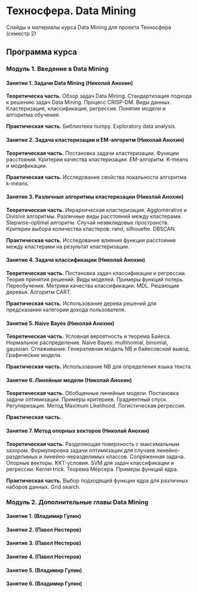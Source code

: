 Техносфера. Data Mining 
========

Слайды и материалы курса Data Mining для проекта Техносфера (семестр 2)

## Программа курса

### Модуль 1. Введение в Data Mining

#### Занятие 1. Задачи Data Mining (Николай Анохин)

**Теоретическа часть.** Обзор задач Data Mining. Стандартизация подхода к решению задач Data Mining. Процесс CRISP-DM. Виды данных. Кластеризация, классификация, регрессия. Понятие модели и алгоритма обучения.

**Практическая часть.** Библиотека numpy. Exploratory data analysis.

#### Занятие 2. Задача кластеризации и EM-алгоритм (Николай Анохин)

**Теоретическая часть.** Постановка задачи кластеризации. Функции расстояния. Критерии качества кластеризации. EM-алгоритм. K-means и модификации.

**Практическая часть.** Исследование свойства локальности алгоритма k-means. 

#### Занятие 3. Различные алгоритмы кластеризации (Николай Анохин)

**Теоретическая часть.** Иерархическая кластеризация. Agglomerative и Divisive алгоритмы. Различные виды расстояний между кластерами. Stepwise-optimal алгоритм. Случай неэвклидовых пространств. Критерии выбора количества кластеров: rand, silhouette. DBSCAN.

**Практическая часть.** Исследование влияния функции расстояния между кластерами на результат кластеризации.

#### Занятие 4. Задача классификации (Николай Анохин)

**Теоретическая часть.** Постановка задач классификации и регрессии. Теория принятия решений. Виды моделей. Примеры функций потерь. Переобучение. Метрики качества классификации. MDL. Решающие деревья. Алгоритм CART. 

**Практическая часть.** Использование дерева решений для предсказания категории дохода пользователя.

#### Занятие 5. Naive Bayes (Николай Анохин) 

**Теоретическая часть.** Условная вероятность и теорема Байеса. Нормальное распределение. Naive Bayes: multinomial, binomial, gaussian. Сглаживание. Генеративная модель NB и байесовский вывод. Графические модели.

**Практическая часть.** Использование NB для определения языка текста.

#### Занятие 6. Линейные модели (Николай Анохин)

**Теоретическая часть.** Обобщенные линейные модели. Постановка задачи оптимизации. Примеры критериев. Градиентный спуск. Регуляризация. Метод Maximum Likelihood. Логистическая регрессия.

**Практическая часть.**

#### Занятие 7. Метод опорных векторов (Николай Анохин)

**Теоретическая часть.** Разделяющая поверхность с максимальным зазором. Формулировка задачи оптимизации для случаев линейно-разделимых и линейно-неразделимых классов. Сопряженная задача. Опорные векторы. KKT-условия. SVM для задач классификации и регрессии. Kernel trick. Теорема Мерсера. Примеры функций ядра.

**Практическая часть.** Выбор подходящей функции ядра для различных наборов данных. Grid search.
### Модуль 2. Дополнительные главы Data Mining

#### Занятие 1. (Владимир Гулин)

#### Занятие 2. (Павел Нестеров)

#### Занятие 3. (Павел Нестеров)

#### Занятие 4. (Павел Нестеров)

#### Занятие 5. (Владимир Гулин)

#### Занятие 6. (Владимир Гулин)
